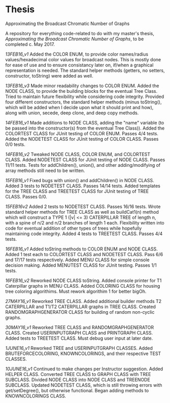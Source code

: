 # Thesis
Approximating the Broadcast Chromatic Number of Graphs

A repository for everything code-related to do with my master's thesis, _Approximating the Broadcast Chromatic Number of Graphs_, to be completed c. May 2017. 

*13FEB16_v1*
      Added the COLOR ENUM, to provide color names/radius values/hexadecimal color values for broadcast nodes. This is mostly done for
      ease of use and to ensure consistancy later on, if/when a graphical representation is needed. The standard helper methods (getters,
      no setters, constructor, toString) were added as well. 
      
*13FEB16_v3*
      Made minor readability changes to COLOR ENUM. Added the NODE CLASS, to provide the building blocks for the eventual Tree Class.
      Tried to maintain future flexibility while considering code integrity. Provided four different constructors, the standard helper
      methods (minus toString(), which will be added when I decide upon what it should print and how), along with union, secede, deep
      clone, and deep copy methods.

*14FEB16_v1*
      Made additions to NODE CLASS, adding the "name" variable (to be passed into the constructor(s) from the eventual Tree Class)).
      Added the COLORTEST CLASS for JUnit testing of COLOR ENUM. Passes 4/4 tests. Added the NODETEST CLASS for JUnit testing of COLOR
      CLASS. Passes 0/0 tests.

*14FEB16_v2*
      Tweaked NODE CLASS, COLOR ENUM, and COLORTEST CLASS. Added NODETEST CLASS for JUnit testing of NODE CLASS. Passes 11/11 tests.
      Tests for addChildren(), union(), and other adding/modifying of array methods still need to be written.

*15FEB16_v1*
      Fixed bugs with union() and addChildren() in NODE CLASS. Added 3 tests to NODETEST CLASS. Passes 14/14 tests. Added templates
      for the TREE CLASS and TREETEST CLASS for JUnit testing of TREE CLASS. Passes 0/0. 

*15FEB16v2*
      Added 2 tests to NODETEST CLASS. Passes 16/16 tests. Wrote standard helper methods for TREE CLASS as well as buildCat1(n) method
      which will construct a TYPE 1 (|v| <= 3) CATERPILLAR TREE of length n, with a spine of n/2 and n/2 branches of length 1 each.
      Flexibility written into code for eventual addition of other types of trees while hopefully maintaining code integrity. Added
      4 tests to TREETEST CLASS. Passes 4/4 tests.
      
*16FEB16_v1*
      Added toString methods to COLOR ENUM and NODE CLASS. Added 1 test each to COLORTEST CLASS and NODETEST CLASS. Pass 6/6 and 17/17
      tests respectively. Added MENU CLASS for simple console decision making. Added MENUTEST CLASS for JUnit testing. Passes 1/1 tests.
      
*16FEB16_v2*
      Reworked NODE CLASS toString. Added console printer for T1 Caterpillar graphs in MENU CLASS. Added COLORING CLASS for housing
      tree coloring algorithims. Must rework algorithim 1 for better bigOh. 

*27MAY16_v1*
      Reworked TREE CLASS. Added additional builder methods T2 CATERPILLAR and T1/T2 CATERPILLAR graphs in TREE CLASS. Created
      RANDOMGRAPHGENERATOR CLASS for building of random non-cyclic graphs.  

*30MAY16_v1*
      Reworked TREE CLASS and RANDOMGRAPHGENERATOR CLASS. Created USERINPUTGRAPH CLASS and PRINTGRAPH CLASS. Added tests to TREETEST CLASS. Must debug user input at later date.
      
*1JUNE16_v1*
      Reworked TREE and USERINPUTGRAPH CLASSES. Added BRUTEFORCECOLORING, KNOWNCOLORINGS, and their respective TEST CLASSES.

*10JUNE16_v1*
      Continued to make changes per Instructor suggestion. Added HELPER CLASS. Converted TREE CLASS to GRAPH CLASS with TREE SUBCLASS.
      Divided NODE CLASS into NODE CLASS and TREENODE SUBCLASS. Updated NODETEST CLASS, which is still throwing errors with 
      get/setDegree(), but otherwise functional. Began adding methods to KNOWNCOLORINGS CLASS. 
